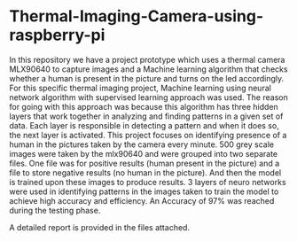 # Thermal-Imaging-Camera-using-raspberry-pi
In this repository we have a project prototype which uses a thermal camera MLX90640 to capture images and a Machine learning algorithm that checks whether a human is present in the picture and turns on the led accordingly.  
For this specific thermal imaging project, Machine learning using neural network algorithm with supervised learning approach was used. The reason for going with this approach was because this algorithm has three hidden layers that work together in analyzing and finding patterns in a given set of data. Each layer is responsible in detecting a pattern and when it does so, the next layer is activated. This project focuses on identifying presence of a human in the pictures taken by the camera every minute. 500 grey scale images were taken by the mlx90640 and were grouped into two separate files. One file was for positive results (human present in the picture) and a file to store negative results (no human in the picture). And then the model is trained upon these images to produce results. 3 layers of neuro networks were used in identifying patterns in the images taken to train the model to achieve high accuracy and efficiency. An Accuracy of 97% was reached during the testing phase. 

A detailed report is provided in the files attached. 
